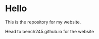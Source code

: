 <html>
<body>
  
<h1>Hello</h1>
<p>This is the repository for my website.</p>
<p> Head to bench245.github.io for the website </p>

</body>
</html> 
